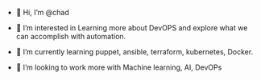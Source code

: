 - 👋 Hi, I’m @chad
- 👀 I’m interested in Learning more about DevOPS and explore what we can accomplish with automation.

- 🌱 I’m currently learning puppet, ansible, terraform, kubernetes, Docker.
- 💞️ I’m looking to work more with Machine learning, AI, DevOPs


<!---
chad-38/chad-38 is a ✨ special ✨ repository because its all about me...lol`
